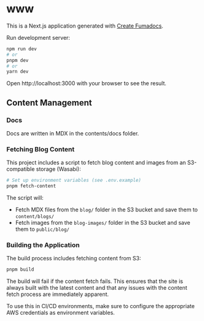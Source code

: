 # www

This is a Next.js application generated with
[Create Fumadocs](https://github.com/fuma-nama/fumadocs).

Run development server:

```bash
npm run dev
# or
pnpm dev
# or
yarn dev
```

Open http://localhost:3000 with your browser to see the result.

## Content Management

### Docs

Docs are written in MDX in the contents/docs folder.

### Fetching Blog Content

This project includes a script to fetch blog content and images from an S3-compatible storage (Wasabi):

```bash
# Set up environment variables (see .env.example)
pnpm fetch-content
```

The script will:

- Fetch MDX files from the `blog/` folder in the S3 bucket and save them to `content/blogs/`
- Fetch images from the `blog-images/` folder in the S3 bucket and save them to `public/blog/`

### Building the Application

The build process includes fetching content from S3:

```bash
pnpm build
```

The build will fail if the content fetch fails. This ensures that the site is always built with the latest content and that any issues with the content fetch process are immediately apparent.

To use this in CI/CD environments, make sure to configure the appropriate AWS credentials as environment variables.
